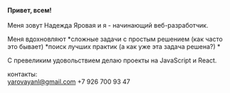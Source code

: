 **Привет, всем!**
\
\
Меня зовут Надежда Яровая и я - начинающий веб-разработчик.

Меня вдохновляют
*сложные задачи с простым решением (как часто это бывает)
*поиск лучших практик (а как уже эта задача решена?)
*

С превеликим удовольствием делаю проекты на JavaScript и React. 


контакты:
\
yarovayanl@gmail.com
+7 926 700 93 47
